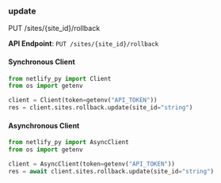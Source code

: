 
### update <a name="update"></a>
PUT /sites/{site_id}/rollback



**API Endpoint**: `PUT /sites/{site_id}/rollback`

#### Synchronous Client

```python
from netlify_py import Client
from os import getenv

client = Client(token=getenv("API_TOKEN"))
res = client.sites.rollback.update(site_id="string")
```

#### Asynchronous Client

```python
from netlify_py import AsyncClient
from os import getenv

client = AsyncClient(token=getenv("API_TOKEN"))
res = await client.sites.rollback.update(site_id="string")
```
